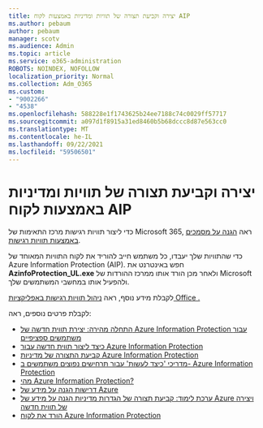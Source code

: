 ```yaml
---
title: יצירה וקביעת תצורה של תוויות ומדיניות באמצעות לקוח AIP
ms.author: pebaum
author: pebaum
manager: scotv
ms.audience: Admin
ms.topic: article
ms.service: o365-administration
ROBOTS: NOINDEX, NOFOLLOW
localization_priority: Normal
ms.collection: Adm_O365
ms.custom:
- "9002266"
- "4538"
ms.openlocfilehash: 588228e1f1743625b24ee7188c74c0029ff57717
ms.sourcegitcommit: a097d1f8915a31ed8460b5b68dccc8d87e563cc0
ms.translationtype: MT
ms.contentlocale: he-IL
ms.lasthandoff: 09/22/2021
ms.locfileid: "59506501"
---
```

# <a name="creating-and-configuring-labels-and-policies-with-aip-client"></a>יצירה וקביעת תצורה של תוויות ומדיניות באמצעות לקוח AIP

כדי ליצור תוויות רגישות מרכז התאימות של Microsoft 365, ראה [הגנה על מסמכים באמצעות תוויות רגישות](https://docs.microsoft.com/microsoft-365/business-video/create-sensitivity-labels).

כדי שהתוויות שלך יעבדו, כל משתמש חייב להוריד את לקוח התוויות המאוחד של Azure Information Protection (AIP). חפש באינטרנט את **AzinfoProtection_UL.exe** ולאחר מכן הורד אותו ממרכז ההורדות של Microsoft ולהפעיל אותו במחשבי המשתמשים שלך.

לקבלת מידע נוסף, ראה [ניהול תוויות רגישות באפליקציות Office .](https://docs.microsoft.com/microsoft-365/compliance/sensitivity-labels-office-apps)

לקבלת פרטים נוספים, ראה: 

- [התחלה מהירה: יצירת תווית חדשה של Azure Information Protection עבור משתמשים ספציפיים](https://docs.microsoft.com/azure/information-protection/quickstart-label-specificusers)
- [כיצד ליצור תווית חדשה עבור Azure Information Protection](https://docs.microsoft.com/azure/information-protection/configure-policy-new-label)
- [קביעת התצורה של מדיניות Azure Information Protection](https://docs.microsoft.com/azure/information-protection/configure-policy)
- [מדריכי 'כיצד לעשות' עבור תרחישים נפוצים משתמשים ב- Azure Information Protection](https://docs.microsoft.com/azure/information-protection/how-to-guides)
- [מהי Azure Information Protection?](https://docs.microsoft.com/azure/information-protection/what-is-information-protection)
- [דרישות הגנה על מידע של Azure](https://docs.microsoft.com/azure/information-protection/requirements)
- [ערכת לימוד: קביעת תצורה של הגדרות מדיניות הגנה על מידע של Azure ויצירה של תווית חדשה](https://docs.microsoft.com/azure/information-protection/infoprotect-quick-start-tutorial)
- [הורד את לקוח Azure Information Protection](https://www.microsoft.com/download/details.aspx?id=53018)
